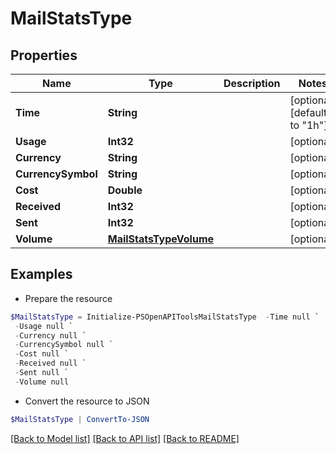 # MailStatsType
## Properties

Name | Type | Description | Notes
------------ | ------------- | ------------- | -------------
**Time** | **String** |  | [optional] [default to "1h"]
**Usage** | **Int32** |  | [optional] 
**Currency** | **String** |  | [optional] 
**CurrencySymbol** | **String** |  | [optional] 
**Cost** | **Double** |  | [optional] 
**Received** | **Int32** |  | [optional] 
**Sent** | **Int32** |  | [optional] 
**Volume** | [**MailStatsTypeVolume**](MailStatsTypeVolume.md) |  | [optional] 

## Examples

- Prepare the resource
```powershell
$MailStatsType = Initialize-PSOpenAPIToolsMailStatsType  -Time null `
 -Usage null `
 -Currency null `
 -CurrencySymbol null `
 -Cost null `
 -Received null `
 -Sent null `
 -Volume null
```

- Convert the resource to JSON
```powershell
$MailStatsType | ConvertTo-JSON
```

[[Back to Model list]](../README.md#documentation-for-models) [[Back to API list]](../README.md#documentation-for-api-endpoints) [[Back to README]](../README.md)

